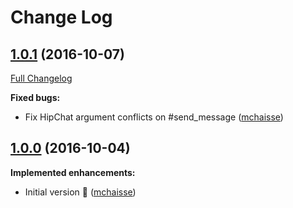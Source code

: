 # Change Log

## [1.0.1](https://github.com/SparkHub/gs-tracking-requests/tree/v1.0.1) (2016-10-07)
[Full Changelog](https://github.com/SparkHub/gs-tracking-requests/compare/v1.0.0...v1.0.1)

**Fixed bugs:**
- Fix HipChat argument conflicts on #send_message ([mchaisse](https://github.com/mchaisse))

## [1.0.0](https://github.com/SparkHub/gs-tracking-requests/tree/v1.0.0) (2016-10-04)

**Implemented enhancements:**
- Initial version :tada: ([mchaisse](https://github.com/mchaisse))
